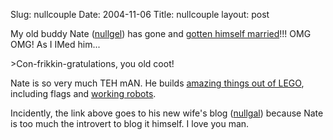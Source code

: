 Slug: nullcouple
Date: 2004-11-06
Title: nullcouple
layout: post

My old buddy Nate (<a href="http://nullgel.com/index.html">nullgel</a>) has gone and <a href="http://nullgel.com/nullgal.html">gotten himself married</a>!!! OMG OMG! As I IMed him...

&gt;Con-frikkin-gratulations, you old coot!

Nate is so very much TEH mAN. He builds <a href="http://nullgel.com/legoart.html">amazing things out of LEGO</a>, including flags and <a href="http://nullgel.com/projects.html">working robots</a>.

Incidently, the link above goes to his new wife&#39;s blog (<a href="http://nullgel.com/nullgal.html">nullgal</a>) because Nate is too much the introvert to blog it himself. I love you man.
